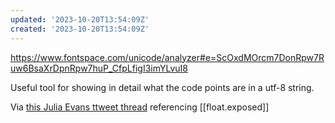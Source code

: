 ```yaml
---
updated: '2023-10-20T13:54:09Z'
created: '2023-10-20T13:54:09Z'
---
```

https://www.fontspace.com/unicode/analyzer#e=ScOxdMOrcm7DonRpw7Ruw6BsaXrDpnRpw7huP_CfpLfigI3imYLvuI8

Useful tool for showing in detail what the code points are in a utf-8 string.

Via [this Julia Evans ttweet thread](https://social.jvns.ca/@b0rk/110135424135997961) referencing [[float.exposed]]